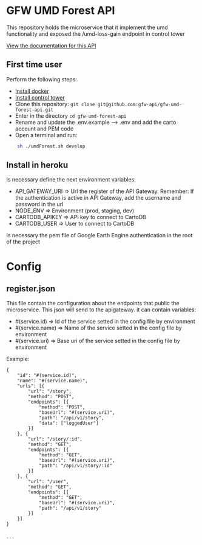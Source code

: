 # GFW UMD Forest API

This repository holds the microservice that it implement the umd functionality and exposed the /umd-loss-gain endpoint in control tower

[View the documentation for this
API](http://gfw-api.github.io/swagger-ui/?url=https://raw.githubusercontent.com/gfw-api/gfw-umd-forest-api/master/app/microservice/swagger.yml#/UMD)

## First time user
Perform the following steps:
* [Install docker](https://docs.docker.com/engine/installation/)
* [Install control tower](https://github.com/control-tower/control-tower)
* Clone this repository: ```git clone git@github.com:gfw-api/gfw-umd-forest-api.git```
* Enter in the directory ```cd gfw-umd-forest-api```
* Rename and update the .env.example --> .env and add the carto account and PEM code
* Open a terminal and run:


```bash
    sh ./umdForest.sh develop

```

## Install in heroku

Is necessary define the next environment variables:
* API_GATEWAY_URI => Url the register of the API Gateway. Remember: If the authentication is active in API Gateway, add the username and password in the url
* NODE_ENV => Environment (prod, staging, dev)
* CARTODB_APIKEY => API key to connect to CartoDB
* CARTODB_USER => User to connect to CartoDB

Is necessary the pem file of Google Earth Engine authentication in the root of the project



# Config

## register.json
This file contain the configuration about the endpoints that public the microservice. This json will send to the apigateway. it can contain variables:
* #(service.id) => Id of the service setted in the config file by environment
* #(service.name) => Name of the service setted in the config file by environment
* #(service.uri) => Base uri of the service setted in the config file by environment

Example:
````
{
    "id": "#(service.id)",
    "name": "#(service.name)",
    "urls": [{
        "url": "/story",
        "method": "POST",
        "endpoints": [{
            "method": "POST",
            "baseUrl": "#(service.uri)",
            "path": "/api/v1/story",
            "data": ["loggedUser"]
        }]
    }, {
        "url": "/story/:id",
        "method": "GET",
        "endpoints": [{
            "method": "GET",
            "baseUrl": "#(service.uri)",
            "path": "/api/v1/story/:id"
        }]
    }, {
        "url": "/user",
        "method": "GET",
        "endpoints": [{
            "method": "GET",
            "baseUrl": "#(service.uri)",
            "path": "/api/v1/story"
        }]
    }]
}


```
